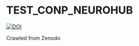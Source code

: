 # TEST_CONP_NEUROHUB

[![DOI](https://www.zenodo.org/badge/DOI/10.5281/zenodo.3336544.svg)](https://doi.org/10.5281/zenodo.3336544)

Crawled from Zenodo